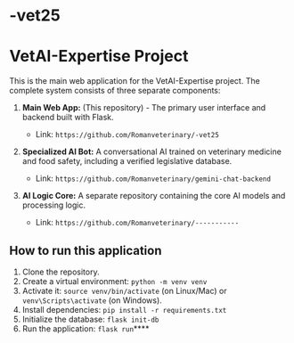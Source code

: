 # -vet25
# VetAI-Expertise Project

This is the main web application for the VetAI-Expertise project. The complete system consists of three separate components:

1.  **Main Web App:** (This repository) - The primary user interface and backend built with Flask.
    * Link: `https://github.com/Romanveterinary/-vet25`

2.  **Specialized AI Bot:** A conversational AI trained on veterinary medicine and food safety, including a verified legislative database.
    * Link: `https://github.com/Romanveterinary/gemini-chat-backend`

3.  **AI Logic Core:** A separate repository containing the core AI models and processing logic.
    * Link: `https://github.com/Romanveterinary/-----------`

## How to run this application

1.  Clone the repository.
2.  Create a virtual environment: `python -m venv venv`
3.  Activate it: `source venv/bin/activate` (on Linux/Mac) or `venv\Scripts\activate` (on Windows).
4.  Install dependencies: `pip install -r requirements.txt`
5.  Initialize the database: `flask init-db`
6.  Run the application: `flask run`****
